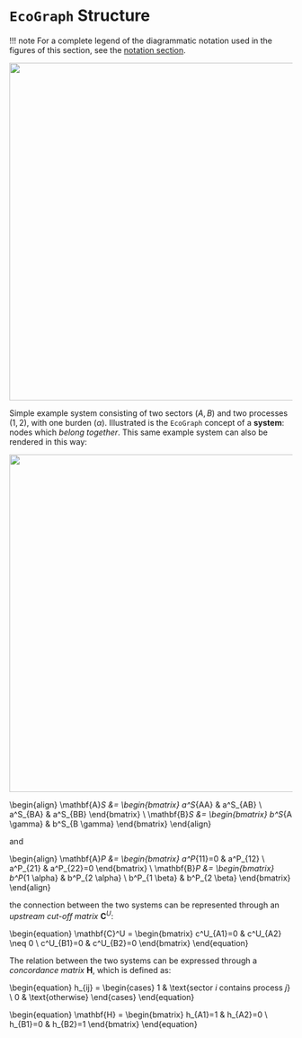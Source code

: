 # `EcoGraph` Structure

!!! note
    For a complete legend of the diagrammatic notation used in the figures of this section, see the [notation section](../theory/notation.md).

<div align="center">
    <img src="../../_media/terminology.svg" width="600">
</div>

Simple example system consisting of two sectors $(A,B)$ and two processes $(1,2)$, with one burden $(\alpha)$. Illustrated is the `EcoGraph` concept of a __system__: nodes which _belong together_. This same example system can also be rendered in this way:

<div align="center">
    <img src="../../_media/terminology.svg" width="600">
</div>

\begin{align}
\mathbf{A}_S &= \begin{bmatrix}
a^S_{AA} & a^S_{AB} \\
a^S_{BA} & a^S_{BB}
\end{bmatrix} \\
\mathbf{B}_S &= \begin{bmatrix}
b^S_{A \gamma} & b^S_{B \gamma}
\end{bmatrix}
\end{align}

and 

\begin{align}
\mathbf{A}_P &= \begin{bmatrix}
a^P_{11}=0 & a^P_{12} \\
a^P_{21} & a^P_{22}=0
\end{bmatrix} \\
\mathbf{B}_P &= \begin{bmatrix}
b^P_{1 \alpha} & b^P_{2 \alpha} \\
b^P_{1 \beta} & b^P_{2 \beta}
\end{bmatrix}
\end{align}

the connection between the two systems can be represented through an _upstream cut-off matrix_ $\mathbf{C}^U$:

\begin{equation}
\mathbf{C}^U = \begin{bmatrix}
c^U_{A1}=0 & c^U_{A2} \neq 0 \\
c^U_{B1}=0 & c^U_{B2}=0
\end{bmatrix}
\end{equation}

The relation between the two systems can be expressed through a _concordance matrix_ $\mathbf{H}$, which is defined as:

\begin{equation}
h_{ij} = \begin{cases}
1 & \text{sector $i$ contains process $j$} \\
0 & \text{otherwise}
\end{cases}
\end{equation}

\begin{equation}
\mathbf{H} = \begin{bmatrix}
h_{A1}=1 & h_{A2}=0 \\
h_{B1}=0 & h_{B2}=1
\end{bmatrix}
\end{equation}

